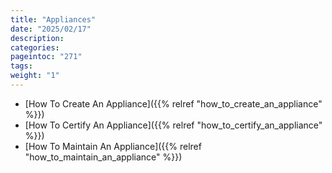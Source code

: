 ```yaml
---
title: "Appliances"
date: "2025/02/17"
description:
categories:
pageintoc: "271"
tags:
weight: "1"
---
```


<a id="appliances-mgmt"></a>

<!--# Appliances -->

* [How To Create An Appliance]({{% relref "how_to_create_an_appliance" %}})
* [How To Certify An Appliance]({{% relref "how_to_certify_an_appliance" %}})
* [How To Maintain An Appliance]({{% relref "how_to_maintain_an_appliance" %}})
